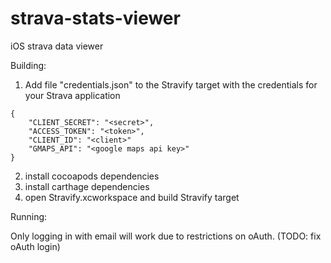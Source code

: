 # strava-stats-viewer
iOS strava data viewer

Building:

1) Add file "credentials.json" to the Stravify target with the credentials for your Strava application

```
{
    "CLIENT_SECRET": "<secret>",
    "ACCESS_TOKEN": "<token>",
    "CLIENT_ID": "<client>"
    "GMAPS_API": "<google maps api key>"
}
```

2) install cocoapods dependencies
3) install carthage dependencies 
4) open Stravify.xcworkspace and build Stravify target 

Running:

Only logging in with email will work due to restrictions on oAuth. (TODO: fix oAuth login)
